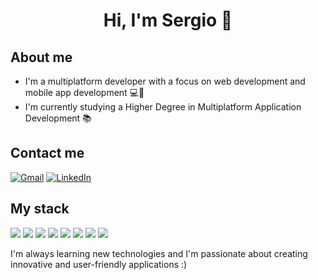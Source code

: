 <h1 align="center">Hi, I'm Sergio 👋  </h1>                       
               
## About me          
- I'm a multiplatform developer with a focus on web development and mobile app development 💻📱       
- I'm currently studying a Higher Degree in Multiplatform Application Development 📚    

## Contact me  
[![Gmail](https://img.shields.io/badge/Gmail-D14836?style=for-the-badge&logo=gmail&logoColor=white)](mailto:sergio3vd@gmail.com)
[![LinkedIn](https://img.shields.io/badge/LinkedIn-0077B5?style=for-the-badge&logo=linkedin&logoColor=white)](https://www.linkedin.com/in/sergio-vigil-d%C3%ADaz/)

## My stack
<img src="https://img.shields.io/badge/HTML5-E34F26?style=for-the-badge&logo=html5&logoColor=white"> <img src="https://img.shields.io/badge/CSS3-1572B6?style=for-the-badge&logo=css3&logoColor=white"> <img src="https://img.shields.io/badge/Bootstrap-563D7C?style=for-the-badge&logo=bootstrap&logoColor=white"> <img src="https://img.shields.io/badge/JavaScript-F7DF1E?style=for-the-badge&logo=javascript&logoColor=black"> <img src="https://img.shields.io/badge/TypeScript-007ACC?style=for-the-badge&logo=typescript&logoColor=white"> <img src="https://img.shields.io/badge/Angular-DD0031?style=for-the-badge&logo=angular&logoColor=white"> <img src="https://img.shields.io/badge/Java-ED8B00?style=for-the-badge&logo=openjdk&logoColor=white"> <img src="https://img.shields.io/badge/MySQL-00000F?style=for-the-badge&logo=mysql&logoColor=white"> 

I'm always learning new technologies and I'm passionate about creating innovative and user-friendly applications :)
